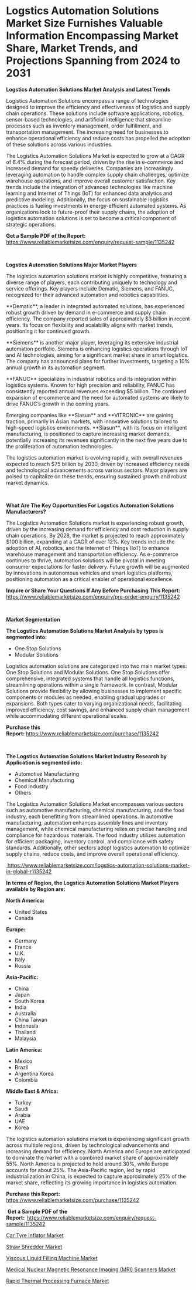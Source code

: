 <p><h1>Logstics Automation Solutions Market Size Furnishes Valuable Information Encompassing Market Share, Market Trends, and Projections Spanning from 2024 to 2031</h1></p><p><strong>Logstics Automation Solutions Market Analysis and Latest Trends</strong></p>
<p><p>Logistics Automation Solutions encompass a range of technologies designed to improve the efficiency and effectiveness of logistics and supply chain operations. These solutions include software applications, robotics, sensor-based technologies, and artificial intelligence that streamline processes such as inventory management, order fulfillment, and transportation management. The increasing need for businesses to enhance operational efficiency and reduce costs has propelled the adoption of these solutions across various industries.</p><p>The Logistics Automation Solutions Market is expected to grow at a CAGR of 6.4% during the forecast period, driven by the rise in e-commerce and increased demand for speedy deliveries. Companies are increasingly leveraging automation to handle complex supply chain challenges, optimize warehouse operations, and improve overall customer satisfaction. Key trends include the integration of advanced technologies like machine learning and Internet of Things (IoT) for enhanced data analytics and predictive modeling. Additionally, the focus on sustainable logistics practices is fueling investments in energy-efficient automated systems. As organizations look to future-proof their supply chains, the adoption of logistics automation solutions is set to become a critical component of strategic operations.</p></p>
<p><strong>Get a Sample PDF of the Report:&nbsp;</strong> <a href="https://www.reliablemarketsize.com/enquiry/request-sample/1135242?utm_campaign=1326&utm_medium=2&utm_source=Github&utm_content=ia&utm_term=09102024&utm_id=logstics-automation-solutions">https://www.reliablemarketsize.com/enquiry/request-sample/1135242</a></p>
<p>&nbsp;</p>
<p><strong>Logstics Automation Solutions Major Market Players</strong></p>
<p><p>The logistics automation solutions market is highly competitive, featuring a diverse range of players, each contributing uniquely to technology and service offerings. Key players include Dematic, Siemens, and FANUC, recognized for their advanced automation and robotics capabilities.</p><p>**Dematic**, a leader in integrated automated solutions, has experienced robust growth driven by demand in e-commerce and supply chain efficiency. The company reported sales of approximately $3 billion in recent years. Its focus on flexibility and scalability aligns with market trends, positioning it for continued growth.</p><p>**Siemens** is another major player, leveraging its extensive industrial automation portfolio. Siemens is enhancing logistics operations through IoT and AI technologies, aiming for a significant market share in smart logistics. The company has announced plans for further investments, targeting a 10% annual growth in its automation segment.</p><p>**FANUC** specializes in industrial robotics and its integration within logistics systems. Known for high precision and reliability, FANUC has consistently reported annual revenues exceeding $5 billion. The continued expansion of e-commerce and the need for automated systems are likely to drive FANUC’s growth in the coming years.</p><p>Emerging companies like **Siasun** and **VITRONIC** are gaining traction, primarily in Asian markets, with innovative solutions tailored to high-speed logistics environments. **Siasun**, with its focus on intelligent manufacturing, is positioned to capture increasing market demands, potentially increasing its revenues significantly in the next five years due to the proliferation of automation technologies.</p><p>The logistics automation market is evolving rapidly, with overall revenues expected to reach $75 billion by 2030, driven by increased efficiency needs and technological advancements across various sectors. Major players are poised to capitalize on these trends, ensuring sustained growth and robust market dynamics.</p></p>
<p>&nbsp;</p>
<p><strong>What Are The Key Opportunities For Logstics Automation Solutions Manufacturers?</strong></p>
<p><p>The Logistics Automation Solutions market is experiencing robust growth, driven by the increasing demand for efficiency and cost reduction in supply chain operations. By 2028, the market is projected to reach approximately $100 billion, expanding at a CAGR of over 12%. Key trends include the adoption of AI, robotics, and the Internet of Things (IoT) to enhance warehouse management and transportation efficiency. As e-commerce continues to thrive, automation solutions will be pivotal in meeting consumer expectations for faster delivery. Future growth will be augmented by innovations in autonomous vehicles and smart logistics platforms, positioning automation as a critical enabler of operational excellence.</p></p>
<p><strong>Inquire or Share Your Questions If Any Before Purchasing This Report:</strong> <a href="https://www.reliablemarketsize.com/enquiry/pre-order-enquiry/1135242?utm_campaign=1326&utm_medium=2&utm_source=Github&utm_content=ia&utm_term=09102024&utm_id=logstics-automation-solutions">https://www.reliablemarketsize.com/enquiry/pre-order-enquiry/1135242</a></p>
<p>&nbsp;</p>
<p><strong>Market Segmentation</strong></p>
<p><strong>The Logstics Automation Solutions Market Analysis by types is segmented into:</strong></p>
<p><ul><li>One Stop Solutions</li><li>Modular Solutions</li></ul></p>
<p><p>Logistics automation solutions are categorized into two main market types: One Stop Solutions and Modular Solutions. One Stop Solutions offer comprehensive, integrated systems that handle all logistics functions, streamlining operations within a single framework. In contrast, Modular Solutions provide flexibility by allowing businesses to implement specific components or modules as needed, enabling gradual upgrades or expansions. Both types cater to varying organizational needs, facilitating improved efficiency, cost savings, and enhanced supply chain management while accommodating different operational scales.</p></p>
<p><strong>Purchase this Report:&nbsp;</strong><a href="https://www.reliablemarketsize.com/purchase/1135242?utm_campaign=1326&utm_medium=2&utm_source=Github&utm_content=ia&utm_term=09102024&utm_id=logstics-automation-solutions">https://www.reliablemarketsize.com/purchase/1135242</a></p>
<p>&nbsp;</p>
<p><strong>The Logstics Automation Solutions Market Industry Research by Application is segmented into:</strong></p>
<p><ul><li>Automotive Manufacturing</li><li>Chemical Manufacturing</li><li>Food Industry</li><li>Others</li></ul></p>
<p><p>The Logistics Automation Solutions Market encompasses various sectors such as automotive manufacturing, chemical manufacturing, and the food industry, each benefitting from streamlined operations. In automotive manufacturing, automation enhances assembly lines and inventory management, while chemical manufacturing relies on precise handling and compliance for hazardous materials. The food industry utilizes automation for efficient packaging, inventory control, and compliance with safety standards. Additionally, other sectors adopt logistics automation to optimize supply chains, reduce costs, and improve overall operational efficiency.</p></p>
<p><a href="https://www.reliablemarketsize.com/logstics-automation-solutions-market-in-global-r1135242?utm_campaign=1326&utm_medium=2&utm_source=Github&utm_content=ia&utm_term=09102024&utm_id=logstics-automation-solutions">&nbsp;https://www.reliablemarketsize.com/logstics-automation-solutions-market-in-global-r1135242</a></p>
<p><strong>In terms of Region, the Logstics Automation Solutions Market Players available by Region are:</strong></p>
<p>
    <p> <strong> North America: </strong>
        <ul>
            <li>United States</li>
            <li>Canada</li>
        </ul>
        </p> 
    <p> <strong> Europe: </strong>
        <ul>
            <li>Germany</li>
            <li>France</li>
            <li>U.K.</li>
            <li>Italy</li>
            <li>Russia</li>
        </ul>
        </p> 
    <p> <strong> Asia-Pacific: </strong>
        <ul>
            <li>China</li>
            <li>Japan</li>
            <li>South Korea</li>
            <li>India</li>
            <li>Australia</li>
            <li>China Taiwan</li>
            <li>Indonesia</li>
            <li>Thailand</li>
            <li>Malaysia</li>
        </ul>
        </p> 
    <p> <strong> Latin America: </strong>
        <ul>
            <li>Mexico</li>
            <li>Brazil</li>
            <li>Argentina Korea</li>
            <li>Colombia</li>
        </ul>
        </p> 
    <p> <strong> Middle East & Africa: </strong>
        <ul>
            <li>Turkey</li>
            <li>Saudi</li>
            <li>Arabia</li>
            <li>UAE</li>
            <li>Korea</li>
        </ul>
    </p>
    </p>
<p><p>The logistics automation solutions market is experiencing significant growth across multiple regions, driven by technological advancements and increasing demand for efficiency. North America and Europe are anticipated to dominate the market with a combined market share of approximately 55%. North America is projected to hold around 30%, while Europe accounts for about 25%. The Asia-Pacific region, led by rapid industrialization in China, is expected to capture approximately 25% of the market share, reflecting its growing importance in logistics automation.</p></p>
<p><strong>Purchase this Report: </strong><a href="https://www.reliablemarketsize.com/purchase/1135242?utm_campaign=1326&utm_medium=2&utm_source=Github&utm_content=ia&utm_term=09102024&utm_id=logstics-automation-solutions">https://www.reliablemarketsize.com/purchase/1135242</a></p>
<p>&nbsp;<strong>Get a Sample PDF of the Report:&nbsp;&nbsp;</strong><a href="https://www.reliablemarketsize.com/enquiry/request-sample/1135242?utm_campaign=1326&utm_medium=2&utm_source=Github&utm_content=ia&utm_term=09102024&utm_id=logstics-automation-solutions">https://www.reliablemarketsize.com/enquiry/request-sample/1135242</a></p>
<p><strong></strong></p>
<p><p><a href="https://www.linkedin.com/pulse/decoding-car-tyre-inflator-market-signals-growth-algorithms-dwbae?utm_campaign=1326&utm_medium=2&utm_source=Github&utm_content=ia&utm_term=09102024&utm_id=logstics-automation-solutions">Car Tyre Inflator Market</a></p><p><a href="https://www.linkedin.com/pulse/straw-shredder-sector-surge-42-growth-roadmap-2031-suppositions-2mpje?utm_campaign=1326&utm_medium=2&utm_source=Github&utm_content=ia&utm_term=09102024&utm_id=logstics-automation-solutions">Straw Shredder Market</a></p><p><a href="https://www.linkedin.com/pulse/analyzing-viscous-liquid-filling-machine-market-dynamics-loole?utm_campaign=1326&utm_medium=2&utm_source=Github&utm_content=ia&utm_term=09102024&utm_id=logstics-automation-solutions">Viscous Liquid Filling Machine Market</a></p><p><a href="https://github.com/ashepherd82/Market-Research-Report-List-6/blob/main/medical-nuclear-magnetic-resonance-imaging-mri-scanners-market.md?utm_campaign=1326&utm_medium=2&utm_source=Github&utm_content=ia&utm_term=09102024&utm_id=logstics-automation-solutions">Medical Nuclear Magnetic Resonance Imaging (MRI) Scanners Market</a></p><p><a href="https://www.linkedin.com/pulse/decoding-rapid-thermal-processing-furnace-industry-dynamics-vrape?utm_campaign=1326&utm_medium=2&utm_source=Github&utm_content=ia&utm_term=09102024&utm_id=logstics-automation-solutions">Rapid Thermal Processing Furnace Market</a></p></p>